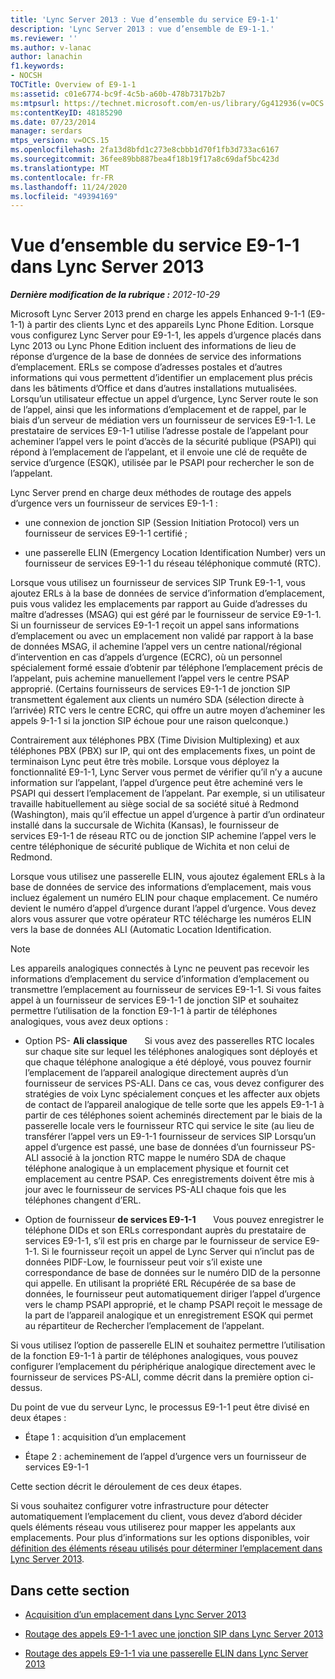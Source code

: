 ```yaml
---
title: 'Lync Server 2013 : Vue d’ensemble du service E9-1-1'
description: 'Lync Server 2013 : vue d’ensemble de E9-1-1.'
ms.reviewer: ''
ms.author: v-lanac
author: lanachin
f1.keywords:
- NOCSH
TOCTitle: Overview of E9-1-1
ms:assetid: c01e6774-bc9f-4c5b-a60b-478b7317b2b7
ms:mtpsurl: https://technet.microsoft.com/en-us/library/Gg412936(v=OCS.15)
ms:contentKeyID: 48185290
ms.date: 07/23/2014
manager: serdars
mtps_version: v=OCS.15
ms.openlocfilehash: 2fa13d8bfd1c273e8cbbb1d70f1fb3d733ac6167
ms.sourcegitcommit: 36fee89bb887bea4f18b19f17a8c69daf5bc423d
ms.translationtype: MT
ms.contentlocale: fr-FR
ms.lasthandoff: 11/24/2020
ms.locfileid: "49394169"
---
```

# <a name="overview-of-e9-1-1-in-lync-server-2013"></a>Vue d’ensemble du service E9-1-1 dans Lync Server 2013

<div data-xmlns="http://www.w3.org/1999/xhtml">

<div class="topic" data-xmlns="http://www.w3.org/1999/xhtml" data-msxsl="urn:schemas-microsoft-com:xslt" data-cs="https://msdn.microsoft.com/">

<div data-asp="https://msdn2.microsoft.com/asp">



</div>

<div id="mainSection">

<div id="mainBody">

<span> </span>

_**Dernière modification de la rubrique :** 2012-10-29_

Microsoft Lync Server 2013 prend en charge les appels Enhanced 9-1-1 (E9-1-1) à partir des clients Lync et des appareils Lync Phone Edition. Lorsque vous configurez Lync Server pour E9-1-1, les appels d’urgence placés dans Lync 2013 ou Lync Phone Edition incluent des informations de lieu de réponse d’urgence de la base de données de service des informations d’emplacement. ERLs se compose d’adresses postales et d’autres informations qui vous permettent d’identifier un emplacement plus précis dans les bâtiments d’Office et dans d’autres installations mutualisées. Lorsqu’un utilisateur effectue un appel d’urgence, Lync Server route le son de l’appel, ainsi que les informations d’emplacement et de rappel, par le biais d’un serveur de médiation vers un fournisseur de services E9-1-1. Le prestataire de services E9-1-1 utilise l’adresse postale de l’appelant pour acheminer l’appel vers le point d’accès de la sécurité publique (PSAPI) qui répond à l’emplacement de l’appelant, et il envoie une clé de requête de service d’urgence (ESQK), utilisée par le PSAPI pour rechercher le son de l’appelant.

Lync Server prend en charge deux méthodes de routage des appels d’urgence vers un fournisseur de services E9-1-1 :

  - une connexion de jonction SIP (Session Initiation Protocol) vers un fournisseur de services E9-1-1 certifié ;

  - une passerelle ELIN (Emergency Location Identification Number) vers un fournisseur de services E9-1-1 du réseau téléphonique commuté (RTC).

Lorsque vous utilisez un fournisseur de services SIP Trunk E9-1-1, vous ajoutez ERLs à la base de données de service d’information d’emplacement, puis vous validez les emplacements par rapport au Guide d’adresses du maître d’adresses (MSAG) qui est géré par le fournisseur de service E9-1-1. Si un fournisseur de services E9-1-1 reçoit un appel sans informations d’emplacement ou avec un emplacement non validé par rapport à la base de données MSAG, il achemine l’appel vers un centre national/régional d’intervention en cas d’appels d’urgence (ECRC), où un personnel spécialement formé essaie d’obtenir par téléphone l’emplacement précis de l’appelant, puis achemine manuellement l’appel vers le centre PSAP approprié. (Certains fournisseurs de services E9-1-1 de jonction SIP transmettent également aux clients un numéro SDA (sélection directe à l’arrivée) RTC vers le centre ECRC, qui offre un autre moyen d’acheminer les appels 9-1-1 si la jonction SIP échoue pour une raison quelconque.)

Contrairement aux téléphones PBX (Time Division Multiplexing) et aux téléphones PBX (PBX) sur IP, qui ont des emplacements fixes, un point de terminaison Lync peut être très mobile. Lorsque vous déployez la fonctionnalité E9-1-1, Lync Server vous permet de vérifier qu’il n’y a aucune information sur l’appelant, l’appel d’urgence peut être acheminé vers le PSAPI qui dessert l’emplacement de l’appelant. Par exemple, si un utilisateur travaille habituellement au siège social de sa société situé à Redmond (Washington), mais qu’il effectue un appel d’urgence à partir d’un ordinateur installé dans la succursale de Wichita (Kansas), le fournisseur de services E9-1-1 de réseau RTC ou de jonction SIP achemine l’appel vers le centre téléphonique de sécurité publique de Wichita et non celui de Redmond.

Lorsque vous utilisez une passerelle ELIN, vous ajoutez également ERLs à la base de données de service des informations d’emplacement, mais vous incluez également un numéro ELIN pour chaque emplacement. Ce numéro devient le numéro d’appel d’urgence durant l’appel d’urgence. Vous devez alors vous assurer que votre opérateur RTC télécharge les numéros ELIN vers la base de données ALI (Automatic Location Identification.

<div>


> [!NOTE]  
> Les appareils analogiques connectés à Lync ne peuvent pas recevoir les informations d’emplacement du service d’information d’emplacement ou transmettre l’emplacement au fournisseur de services E9-1-1. Si vous faites appel à un fournisseur de services E9-1-1 de jonction SIP et souhaitez permettre l’utilisation de la fonction E9-1-1 à partir de téléphones analogiques, vous avez deux options : 
> <UL>
> <LI>
> <P>Option PS- <STRONG>Ali classique</STRONG> &nbsp; &nbsp; &nbsp; Si vous avez des passerelles RTC locales sur chaque site sur lequel les téléphones analogiques sont déployés et que chaque téléphone analogique a été déployé, vous pouvez fournir l’emplacement de l’appareil analogique directement auprès d’un fournisseur de services PS-ALI. Dans ce cas, vous devez configurer des stratégies de voix Lync spécialement conçues et les affecter aux objets de contact de l’appareil analogique de telle sorte que les appels E9-1-1 à partir de ces téléphones soient acheminés directement par le biais de la passerelle locale vers le fournisseur RTC qui service le site (au lieu de transférer l’appel vers un E9-1-1 fournisseur de services SIP Lorsqu’un appel d’urgence est passé, une base de données d’un fournisseur PS-ALI associé à la jonction RTC mappe le numéro SDA de chaque téléphone analogique à un emplacement physique et fournit cet emplacement au centre PSAP. Ces enregistrements doivent être mis à jour avec le fournisseur de services PS-ALI chaque fois que les téléphones changent d’ERL.</P>
> <LI>
> <P>Option de fournisseur <STRONG>de services E9-1-1</STRONG> &nbsp; &nbsp; &nbsp; Vous pouvez enregistrer le téléphone DIDs et son ERLs correspondant auprès du prestataire de services E9-1-1, s’il est pris en charge par le fournisseur de service E9-1-1. Si le fournisseur reçoit un appel de Lync Server qui n’inclut pas de données PIDF-Low, le fournisseur peut voir s’il existe une correspondance de base de données sur le numéro DID de la personne qui appelle. En utilisant la propriété ERL Récupérée de sa base de données, le fournisseur peut automatiquement diriger l’appel d’urgence vers le champ PSAPI approprié, et le champ PSAPI reçoit le message de la part de l’appareil analogique et un enregistrement ESQK qui permet au répartiteur de Rechercher l’emplacement de l’appelant.</P></LI></UL>Si vous utilisez l’option de passerelle ELIN et souhaitez permettre l’utilisation de la fonction E9-1-1 à partir de téléphones analogiques, vous pouvez configurer l’emplacement du périphérique analogique directement avec le fournisseur de services PS-ALI, comme décrit dans la première option ci-dessus.</div>

Du point de vue du serveur Lync, le processus E9-1-1 peut être divisé en deux étapes :

  - Étape 1 : acquisition d’un emplacement

  - Étape 2 : acheminement de l’appel d’urgence vers un fournisseur de services E9-1-1

Cette section décrit le déroulement de ces deux étapes.

Si vous souhaitez configurer votre infrastructure pour détecter automatiquement l’emplacement du client, vous devez d’abord décider quels éléments réseau vous utiliserez pour mapper les appelants aux emplacements. Pour plus d’informations sur les options disponibles, voir [définition des éléments réseau utilisés pour déterminer l’emplacement dans Lync Server 2013](lync-server-2013-defining-the-network-elements-used-to-determine-location.md).

<div>

## <a name="in-this-section"></a>Dans cette section

  - [Acquisition d’un emplacement dans Lync Server 2013](lync-server-2013-acquiring-a-location.md)

  - [Routage des appels E9-1-1 avec une jonction SIP dans Lync Server 2013](lync-server-2013-routing-e9-1-1-calls-by-using-a-sip-trunk.md)

  - [Routage des appels E9-1-1 via une passerelle ELIN dans Lync Server 2013](lync-server-2013-routing-e9-1-1-calls-by-using-an-elin-gateway.md)

</div>

</div>

<span> </span>

</div>

</div>

</div>


